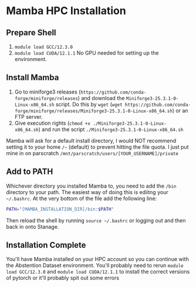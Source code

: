 # Mamba HPC Installation

## Prepare Shell
1. `module load GCC/12.3.0`
2. `module load CUDA/12.1.1`
No GPU needed for setting up the environment.

## Install Mamba
1. Go to miniforge3 releases (`https://github.com/conda-forge/miniforge/releases`) and download the `Miniforge3-25.3.1-0-Linux-x86_64.sh` script. Do this by `wget` (`wget https://github.com/conda-forge/miniforge/releases/Miniforge3-25.3.1-0-Linux-x86_64.sh`) or an FTP server.
2. Give execution rights (`chmod +x ./Miniforge3-25.3.1-0-Linux-x86_64.sh`) and run the script `./Miniforge3-25.3.1-0-Linux-x86_64.sh`

Mamba will ask for a default install directory, I would NOT recommend setting it to your home `/~` (default) to prevent hitting the file quota. I just put mine in on parscratch `/mnt/parscratch/users/[YOUR_USERNAME]/private`

## Add to PATH
Whichever directory you installed Mamba to, you need to add the `/bin` directory to your path. The easiest way of doing this is ediitng your `~/.bashrc`. At the very bottom of the file add the following line:
```bash
PATH="[MAMBA_INSTALLATION_DIR]/bin:$PATH"
```

Then reload the shell by running `source ~/.bashrc` or logging out and then back in onto Stanage.

## Installation Complete
You'll have Mamba installed on your HPC account so you can continue with the Abstention Dataset environment. You'll probably need to rerun `module load GCC/12.3.0` and `module load CUDA/12.1.1` to install the correct versions of pytorch or it'll probably spit out some errors
